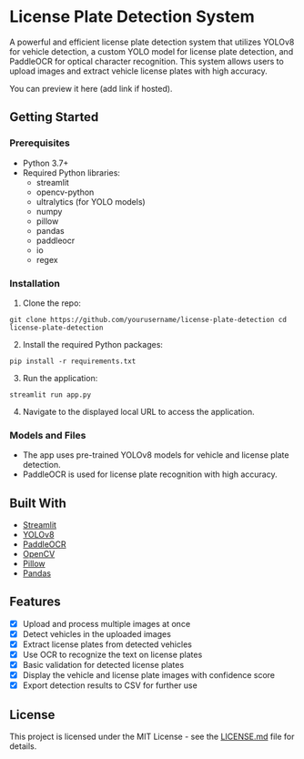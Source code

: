 # License Plate Detection System

A powerful and efficient license plate detection system that utilizes YOLOv8 for vehicle detection, a custom YOLO model for license plate detection, and PaddleOCR for optical character recognition. This system allows users to upload images and extract vehicle license plates with high accuracy.

You can preview it here (add link if hosted).

## Getting Started
### Prerequisites
- Python 3.7+
- Required Python libraries:
  - streamlit
  - opencv-python
  - ultralytics (for YOLO models)
  - numpy
  - pillow
  - pandas
  - paddleocr
  - io
  - regex

### Installation
1. Clone the repo:
```
git clone https://github.com/yourusername/license-plate-detection cd license-plate-detection
```

2. Install the required Python packages:
```
pip install -r requirements.txt
```

3. Run the application:
```
streamlit run app.py
```

4. Navigate to the displayed local URL to access the application.

### Models and Files
- The app uses pre-trained YOLOv8 models for vehicle and license plate detection.
- PaddleOCR is used for license plate recognition with high accuracy.

## Built With
* [Streamlit](https://streamlit.io)
* [YOLOv8](https://github.com/ultralytics/yolov8)
* [PaddleOCR](https://github.com/PaddlePaddle/PaddleOCR)
* [OpenCV](https://opencv.org/)
* [Pillow](https://python-pillow.org/)
* [Pandas](https://pandas.pydata.org/)

## Features
- [x] Upload and process multiple images at once
- [x] Detect vehicles in the uploaded images
- [x] Extract license plates from detected vehicles
- [x] Use OCR to recognize the text on license plates
- [x] Basic validation for detected license plates
- [x] Display the vehicle and license plate images with confidence score
- [x] Export detection results to CSV for further use

## License

This project is licensed under the MIT License - see the [LICENSE.md](LICENSE.md) file for details.

